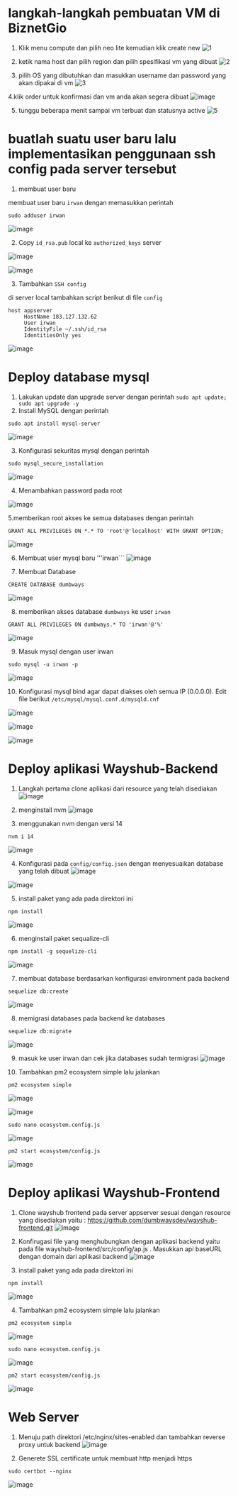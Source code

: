 # langkah-langkah pembuatan VM di BiznetGio
1. Klik menu compute dan pilih neo lite kemudian klik create new
![1](https://github.com/irwanpanai/devops19-dumbways-irwanpanai/assets/89429810/b6665219-4031-4619-ae6b-287a9e5403c9)

2. ketik nama host dan pilih region dan pilih spesifikasi vm yang dibuat
![2](https://github.com/irwanpanai/devops19-dumbways-irwanpanai/assets/89429810/9c0c4d1a-fcf2-46fe-b562-62befbe55607)

3. pilih OS yang dibutuhkan dan masukkan username dan password yang akan dipakai di vm
![3](https://github.com/irwanpanai/devops19-dumbways-irwanpanai/assets/89429810/c8556539-e203-4bb9-bced-1e3a3daef23a)

4.klik order untuk konfirmasi dan vm anda akan segera dibuat
![image](https://github.com/irwanpanai/devops19-dumbways-irwanpanai/assets/89429810/2e0586a8-b832-457f-8e06-1267d42c2322)

5. tunggu beberapa menit sampai vm terbuat dan statusnya active
![5](https://github.com/irwanpanai/devops19-dumbways-irwanpanai/assets/89429810/b965877d-ab13-40a9-b0b8-e36db658912b)

# buatlah suatu user baru lalu implementasikan penggunaan ssh config pada server tersebut

1. membuat user baru

membuat user baru ```irwan``` dengan memasukkan perintah
```
sudo adduser irwan
```

![image](https://github.com/irwanpanai/devops19-dumbways-irwanpanai/assets/89429810/0ed2d49d-3309-44a9-9bce-f35729d2b807)

2. Copy ```id_rsa.pub``` local ke ```authorized_keys``` server

![image](https://github.com/irwanpanai/devops19-dumbways-irwanpanai/assets/89429810/b0294023-0e3c-46c0-8393-5f7a8743cbeb)

![image](https://github.com/irwanpanai/devops19-dumbways-irwanpanai/assets/89429810/7655e084-2698-4b25-a0f5-e4bc6a2628f5)

3. Tambahkan ```SSH config```

di server local tambahkan script berikut di file ```config``` 
```
host appserver
     HostName 183.127.132.62
     User irwan
     IdentityFile ~/.ssh/id_rsa
     IdentitiesOnly yes
```
![image](https://github.com/irwanpanai/devops19-dumbways-irwanpanai/assets/89429810/34cea01e-84dc-4746-9b99-55ee8d867979)


# Deploy database mysql

1. Lakukan update dan upgrade server dengan perintah ```sudo apt update; sudo apt upgrade -y```
2. Install MySQL dengan perintah
```
sudo apt install mysql-server
```
![image](https://github.com/irwanpanai/devops19-dumbways-irwanpanai/assets/89429810/665a81d1-9763-41ba-9287-2b98c9d52e4d)

3. Konfigurasi sekuritas mysql dengan perintah
```
sudo mysql_secure_installation
```
![image](https://github.com/irwanpanai/devops19-dumbways-irwanpanai/assets/89429810/4ab9665d-d585-481f-904d-8cdafede745c)

4. Menambahkan password pada root

![image](https://github.com/irwanpanai/devops19-dumbways-irwanpanai/assets/89429810/17172ef4-5d94-4eb3-8061-cf78deb89e21)

5.memberikan root akses ke semua databases dengan perintah
```
GRANT ALL PRIVILEGES ON *.* TO 'root'@'localhost' WITH GRANT OPTION;
```
![image](https://github.com/irwanpanai/devops19-dumbways-irwanpanai/assets/89429810/64fed8ac-7cdd-4220-8648-a10d74f392a3)

6. Membuat user mysql baru '''irwan```
![image](https://github.com/irwanpanai/devops19-dumbways-irwanpanai/assets/89429810/aa1c0597-be2c-4fb2-a40e-3473ec36cbf0)

7. Membuat Database
```
CREATE DATABASE dumbways
```
![image](https://github.com/irwanpanai/devops19-dumbways-irwanpanai/assets/89429810/9316b15d-8615-4984-9178-522a0ed07f92)

8. memberikan akses database ```dumbways``` ke user ```irwan```
```
GRANT ALL PRIVILEGES ON dumbways.* TO 'irwan'@'%'
```
![image](https://github.com/irwanpanai/devops19-dumbways-irwanpanai/assets/89429810/6c3ccc7a-6142-4fa6-9588-83d1768bacc2)

9. Masuk mysql dengan user irwan
```
sudo mysql -u irwan -p
```
![image](https://github.com/irwanpanai/devops19-dumbways-irwanpanai/assets/89429810/0ae1b5eb-9002-45a9-bdf8-60beaf450ecb)

10. Konfigurasi mysql bind agar dapat diakses oleh semua IP (0.0.0.0). Edit file berikut ```/etc/mysql/mysql.conf.d/mysqld.cnf```

![image](https://github.com/irwanpanai/devops19-dumbways-irwanpanai/assets/89429810/4b759d3b-42ff-418f-82a1-490ab66c7fe3)

![image](https://github.com/irwanpanai/devops19-dumbways-irwanpanai/assets/89429810/87961e87-942d-43f5-a225-0f7f4b5b5432)

![image](https://github.com/irwanpanai/devops19-dumbways-irwanpanai/assets/89429810/f3b10997-ae03-4b29-9c66-92a4f439eef2)



#  Deploy aplikasi Wayshub-Backend 

1. Langkah pertama clone aplikasi dari resource yang telah disediakan
![image](https://github.com/irwanpanai/devops19-dumbways-irwanpanai/assets/89429810/0aab3bff-e61d-444c-b9fe-d33489edbd63)

2. menginstall nvm
![image](https://github.com/irwanpanai/devops19-dumbways-irwanpanai/assets/89429810/0a8b3f2b-6556-413b-be63-0c04680c6623)

3. menggunakan nvm dengan versi 14
```
nvm i 14
```
![image](https://github.com/irwanpanai/devops19-dumbways-irwanpanai/assets/89429810/5bec2424-8c7b-4fed-bae5-826eca5dad74)

4. Konfigurasi pada ```config/config.json``` dengan menyesuaikan database yang telah dibuat
![image](https://github.com/irwanpanai/devops19-dumbways-irwanpanai/assets/89429810/555aeab7-91bb-40b9-bd40-063d8018d8f9)

![image](https://github.com/irwanpanai/devops19-dumbways-irwanpanai/assets/89429810/c5ad9725-b08b-466c-9b13-a8888a03c056)

5. install paket yang ada pada direktori ini
```
npm install
```
![image](https://github.com/irwanpanai/devops19-dumbways-irwanpanai/assets/89429810/a0653f7c-d2ad-435e-bfe4-5fb243922f41)

6. menginstall paket sequalize-cli
```
npm install -g sequelize-cli
```
![image](https://github.com/irwanpanai/devops19-dumbways-irwanpanai/assets/89429810/2eee6ec5-4141-492f-9ff0-a973df5e016c)

7. membuat database berdasarkan konfigurasi environment pada backend
```
sequelize db:create
```
![image](https://github.com/irwanpanai/devops19-dumbways-irwanpanai/assets/89429810/33a44c85-3ca6-4be8-8ee0-6ae4404511c8)

8. memigrasi databases pada backend ke databases
```
sequelize db:migrate
```
![image](https://github.com/irwanpanai/devops19-dumbways-irwanpanai/assets/89429810/f81b3f50-267a-4dcd-bc09-a4c02fa18497)

9. masuk ke user irwan dan cek jika databases sudah termigrasi
![image](https://github.com/irwanpanai/devops19-dumbways-irwanpanai/assets/89429810/d72e313f-141f-420a-bdc9-bd86cc7d89f5)

10. Tambahkan pm2 ecosystem simple lalu jalankan
```
pm2 ecosystem simple
```
![image](https://github.com/irwanpanai/devops19-dumbways-irwanpanai/assets/89429810/1ffa13de-6002-42c9-88e9-975cbb51664b)

![image](https://github.com/irwanpanai/devops19-dumbways-irwanpanai/assets/89429810/840b47d9-42b0-4eb3-8d6f-4df27f7daa16)

```
sudo nano ecosystem.config.js
```
![image](https://github.com/irwanpanai/devops19-dumbways-irwanpanai/assets/89429810/a9f4ea27-a911-4e68-9332-6ebeaec88407)

```
pm2 start ecosystem/config.js
```
![image](https://github.com/irwanpanai/devops19-dumbways-irwanpanai/assets/89429810/e378cb3f-164c-4bad-a1c7-daf666485d7c)


# Deploy aplikasi Wayshub-Frontend

1. Clone wayshub frontend pada server appserver sesuai dengan resource yang disediakan yaitu : https://github.com/dumbwaysdev/wayshub-frontend.git
![image](https://github.com/irwanpanai/devops19-dumbways-irwanpanai/assets/89429810/c31a2f04-55dd-4a74-a687-0ef24b6c3335)

2. Konfirugasi file yang menghubungkan dengan aplikasi backend yaitu pada file wayshub-frontend/src/config/ap.js . Masukkan api baseURL dengan domain dari aplikasi backend
![image](https://github.com/irwanpanai/devops19-dumbways-irwanpanai/assets/89429810/d6162296-e240-4f91-a07c-a00fb628a2b9)

3. install paket yang ada pada direktori ini
```
npm install
```
![image](https://github.com/irwanpanai/devops19-dumbways-irwanpanai/assets/89429810/ee883b52-5df3-47c6-9b8b-631a57617908)

4. Tambahkan pm2 ecosystem simple lalu jalankan
```
pm2 ecosystem simple
```
![image](https://github.com/irwanpanai/devops19-dumbways-irwanpanai/assets/89429810/1cbbca92-a596-4d7a-b826-6f4cd918216e)

```
sudo nano ecosystem.config.js
```
![image](https://github.com/irwanpanai/devops19-dumbways-irwanpanai/assets/89429810/07ef77d7-f898-49ce-9e23-a3935e10b7ae)
```
pm2 start ecosystem/config.js
```
![image](https://github.com/irwanpanai/devops19-dumbways-irwanpanai/assets/89429810/526e1057-4c4a-4733-b8ed-a2717d7255d2)

# Web Server

1. Menuju path direktori /etc/nginx/sites-enabled dan tambahkan reverse proxy untuk backend
![image](https://github.com/irwanpanai/devops19-dumbways-irwanpanai/assets/89429810/3eb658cc-a2ac-424b-a562-25a4b9a2dd4b)

2. Generete SSL certificate untuk membuat http menjadi https
```
sudo certbot --nginx
```
![image](https://github.com/irwanpanai/devops19-dumbways-irwanpanai/assets/89429810/3fa8a705-15b8-4ff3-80e2-3c1f293fc778)






































